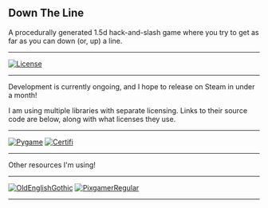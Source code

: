 ## Down The Line
A procedurally generated 1.5d hack-and-slash game
where you try to get as far as you can down (or, up)
a line.

______________________________________________________________________
[![License](<https://img.shields.io/badge/License-GPLv3.0-brightgreen.svg>)](https://www.gnu.org/licenses/gpl-3.0.en.html)
______________________________________________________________________

Development is currently ongoing, and I hope to release on Steam in under a month!


I am using multiple libraries with separate licensing.
Links to their source code are below, along with what licenses they use.
______________________________________________________________________
[![Pygame](<https://img.shields.io/badge/Pygame-LGPLv2.0-brightgreen.svg>)](https://github.com/pygame/pygame)
[![Certifi](<https://img.shields.io/badge/Certifi-MPL--2.0-brightgreen.svg>)](https://github.com/certifi/python-certifi)
______________________________________________________________________

Other resources I'm using!
______________________________________________________________________
[![OldEnglishGothic](<https://img.shields.io/badge/Font-Old_English_Gothic_Pixel_Regular-brightgreen.svg>)](https://www.fontspace.com/old-english-gothic-pixel-font-f83405)
[![PixgamerRegular](<https://img.shields.io/badge/Font-PixgamerRegular-brightgreen.svg>)](https://www.fontspace.com/pixgamer-font-f85447)
______________________________________________________________________